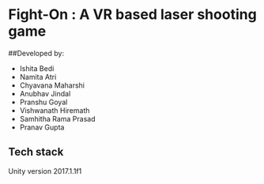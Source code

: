 # Fight-On : A VR based laser shooting game
##Developed by:

- Ishita Bedi
- Namita Atri
- Chyavana Maharshi
- Anubhav Jindal
- Pranshu Goyal
- Vishwanath Hiremath
- Samhitha Rama Prasad
- Pranav Gupta

## Tech stack
Unity version 2017.1.1f1